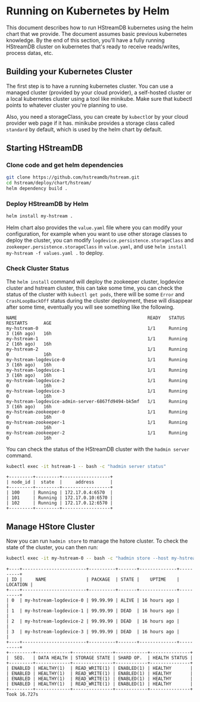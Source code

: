# Running on Kubernetes by Helm

This document describes how to run HStreamDB kubernetes using the helm chart
that we provide. The document assumes basic previous kubernetes knowledge. By
the end of this section, you'll have a fully running HStreamDB cluster on
kubernetes that's ready to receive reads/writes, process datas, etc.

## Building your Kubernetes Cluster

The first step is to have a running kubernetes cluster. You can use a managed
cluster (provided by your cloud provider), a self-hosted cluster or a local
kubernetes cluster using a tool like minikube. Make sure that kubectl points to
whatever cluster you're planning to use.

Also, you need a storageClass, you can create by `kubectl`or by your cloud
provider web page if it has. minikube provides a storage class called `standard`
by default, which is used by the helm chart by default.

## Starting HStreamDB

### Clone code and get helm dependencies

```sh
git clone https://github.com/hstreamdb/hstream.git
cd hstream/deploy/chart/hstream/
helm dependency build .
```

### Deploy HStreamDB by Helm

```sh
helm install my-hstream .
```

Helm chart also provides the `value.yaml` file where you can modify your
configuration, for example when you want to use other storage classes to deploy
the cluster, you can modify `logdevice.persistence.storageClass` and
`zookeeper.persistence.storageClass` in `value.yaml`, and use
`helm install my-hstream -f values.yaml .` to deploy.

### Check Cluster Status

The `helm install` command will deploy the zookeeper cluster, logdevice cluster
and hstream cluster, this can take some time, you can check the status of the
cluster with `kubectl get pods`, there will be some `Error` and
`CrashLoopBackOff` status during the cluster deployment, these will disappear
after some time, eventually you will see something like the following.

```
NAME                                                 READY   STATUS    RESTARTS      AGE
my-hstream-0                                         1/1     Running   3 (16h ago)   16h
my-hstream-1                                         1/1     Running   2 (16h ago)   16h
my-hstream-2                                         1/1     Running   0             16h
my-hstream-logdevice-0                               1/1     Running   3 (16h ago)   16h
my-hstream-logdevice-1                               1/1     Running   3 (16h ago)   16h
my-hstream-logdevice-2                               1/1     Running   0             16h
my-hstream-logdevice-3                               1/1     Running   0             16h
my-hstream-logdevice-admin-server-6867fd9494-bk5mf   1/1     Running   3 (16h ago)   16h
my-hstream-zookeeper-0                               1/1     Running   0             16h
my-hstream-zookeeper-1                               1/1     Running   0             16h
my-hstream-zookeeper-2                               1/1     Running   0             16h
```

You can check the status of the HStreamDB cluster with the `hadmin server`
command.

```sh
kubectl exec -it hstream-1 -- bash -c "hadmin server status"
```
```
+---------+---------+------------------+
| node_id |  state  |     address      |
+---------+---------+------------------+
| 100     | Running | 172.17.0.4:6570  |
| 101     | Running | 172.17.0.10:6570 |
| 102     | Running | 172.17.0.12:6570 |
+---------+---------+------------------+
```

## Manage HStore Cluster

Now you can run `hadmin store` to manage the hstore cluster.
To check the state of the cluster, you can then run:

```sh
kubectl exec -it my-hstream-0 -- bash -c "hadmin store --host my-hstream-logdevice-admin-server status"
```
```
+----+------------------------+----------+-------+--------------+----------+
| ID |     NAME               | PACKAGE  | STATE |    UPTIME    | LOCATION |
+----+------------------------+----------+-------+--------------+----------+
| 0  | my-hstream-logdevice-0 | 99.99.99 | ALIVE | 16 hours ago |          |
| 1  | my-hstream-logdevice-1 | 99.99.99 | DEAD  | 16 hours ago |          |
| 2  | my-hstream-logdevice-2 | 99.99.99 | DEAD  | 16 hours ago |          |
| 3  | my-hstream-logdevice-3 | 99.99.99 | DEAD  | 16 hours ago |          |
+----+------------------------+----------+-------+--------------+----------+
+---------+-------------+---------------+------------+---------------+
|  SEQ.   | DATA HEALTH | STORAGE STATE | SHARD OP.  | HEALTH STATUS |
+---------+-------------+---------------+------------+---------------+
| ENABLED | HEALTHY(1)  | READ_WRITE(1) | ENABLED(1) | HEALTHY       |
| ENABLED | HEALTHY(1)  | READ_WRITE(1) | ENABLED(1) | HEALTHY       |
| ENABLED | HEALTHY(1)  | READ_WRITE(1) | ENABLED(1) | HEALTHY       |
| ENABLED | HEALTHY(1)  | READ_WRITE(1) | ENABLED(1) | HEALTHY       |
+---------+-------------+---------------+------------+---------------+
Took 16.727s
```
